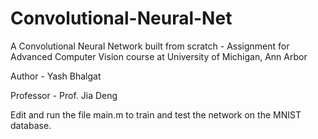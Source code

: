 # Convolutional-Neural-Net
A Convolutional Neural Network built from scratch - Assignment for Advanced Computer Vision course at University of Michigan, Ann Arbor

Author - Yash Bhalgat

Professor - Prof. Jia Deng

Edit and run the file main.m to train and test the network on the MNIST database.
